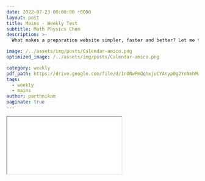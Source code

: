 ```yaml
---
date: 2022-07-23 00:00:00 +0000 
layout: post
title: Mains - Weekly Test
subtitle: Math Physics Chem
description: >-
  What makes a preparation website simpler, faster and better? Let me tell you ... 

image: /../assets/img/posts/Calendar-amico.png
optimized_image: /../assets/img/posts/Calendar-amico.png

category: weekly 
pdf_path: https://drive.google.com/file/d/1nONwPmQqhxjuCYAnyp0g2YnNmhMwW272/preview?usp=drive_link
tags:
  - weekly
  - mains
author: parthnikam
paginate: true
---
```


<iframe class="embed-pdf" src="{{ page.pdf_path }}#toolbar=0" seamless="seamless" scrolling="no" style="overflow:hidden"></iframe>



